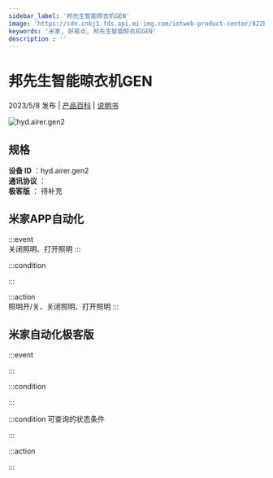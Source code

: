 ```yaml
---
sidebar_label: '邦先生智能晾衣机GEN'
image: 'https://cdn.cnbj1.fds.api.mi-img.com/iotweb-product-center/822baa00f7a4fbf01deb2ba3d0ee6094_1655198458558.png?GalaxyAccessKeyId=AKVGLQWBOVIRQ3XLEW&Expires=9223372036854775807&Signature=+//eqM8SjbsRiHojbUW8b9M/z18='
keywords: '米家, 好易点, 邦先生智能晾衣机GEN'
description : ''
---
```

# 邦先生智能晾衣机GEN

2023/5/8 发布 | [产品百科](https://home.mi.com/webapp/content/baike/product/index.html?model=hyd.airer.gen2/) | [说明书](https://home.mi.com/views/introduction.html?model=hyd.airer.gen2&region=cn)

![hyd.airer.gen2](https://cdn.cnbj1.fds.api.mi-img.com/iotweb-product-center/822baa00f7a4fbf01deb2ba3d0ee6094_1655198458558.png?GalaxyAccessKeyId=AKVGLQWBOVIRQ3XLEW&Expires=9223372036854775807&Signature=+//eqM8SjbsRiHojbUW8b9M/z18=)

## 规格  
> 
**设备 ID** ：hyd.airer.gen2  
**通讯协议** ：  
**极客版**  ： 待补充 


## 米家APP自动化  

:::event  
关闭照明、打开照明
:::

:::condition  

:::

:::action   
照明开/关、关闭照明、打开照明
:::

## 米家自动化极客版  

:::event  

:::

:::condition  

:::

:::condition 可查询的状态条件  

:::

:::action  

:::

        
